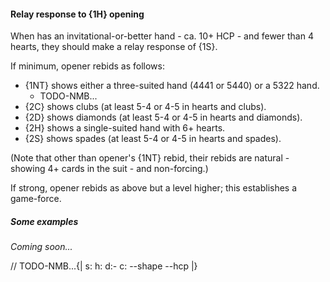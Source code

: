 #### <a name="Relay_response_to_1H_opening"> Relay response to {1H} opening

When has an invitational-or-better hand - ca. 10+ HCP - and fewer than 4 hearts, they should make a relay response of {1S}.

If minimum, opener rebids as follows:

- {1NT} shows either a three-suited hand (4441 or 5440) or a 5322 hand.
    - TODO-NMB...
- {2C} shows clubs (at least 5-4 or 4-5 in hearts and clubs).
- {2D} shows diamonds (at least 5-4 or 4-5 in hearts and diamonds).
- {2H} shows a single-suited hand with 6+ hearts.
- {2S} shows spades (at least 5-4 or 4-5 in hearts and spades).

(Note that other than opener's {1NT} rebid, their rebids are natural - showing 4+ cards in the suit - and non-forcing.)

If strong, opener rebids as above but a level higher; this establishes a game-force.

##### Some examples

_Coming soon..._

// TODO-NMB...{| s: h: d:- c: --shape --hcp |}
